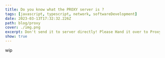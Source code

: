 ```yaml
---
title: Do you know what the PROXY server is ?
tags: [javascript, typescript, network, softwareDevelopment]
date: 2023-03-13T17:32:32.226Z
path: blog/proxy
cover: ./img.png
excerpt: Don't send it to server directly! Please Hand it over to Proxy
show: true
---
```


 wip